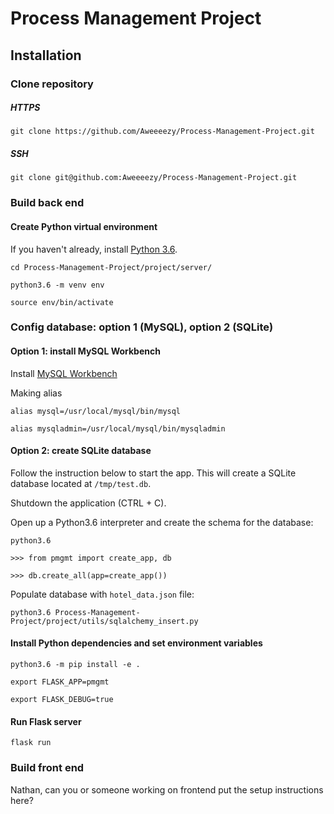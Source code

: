 Process Management Project
=========================

Installation
-------------------------

### Clone repository ###

##### HTTPS #####
`git clone https://github.com/Aweeeezy/Process-Management-Project.git`

##### SSH #####
`git clone git@github.com:Aweeeezy/Process-Management-Project.git`

### Build back end ###

#### Create Python virtual environment ####
If you haven't already, install [Python 3.6](https://www.python.org/downloads/).

`cd Process-Management-Project/project/server/`

`python3.6 -m venv env`

`source env/bin/activate`

### Config database: option 1 (MySQL), option 2 (SQLite) ###

#### Option 1: install MySQL Workbench ####
Install [MySQL Workbench](https://dev.mysql.com/downloads/workbench/)

Making alias

`alias mysql=/usr/local/mysql/bin/mysql`

`alias mysqladmin=/usr/local/mysql/bin/mysqladmin`

#### Option 2: create SQLite database ####
Follow the instruction below to start the app. This will create a SQLite
database located at `/tmp/test.db`.

Shutdown the application (CTRL + C).

Open up a Python3.6 interpreter and create the schema for the database:

`python3.6`

`>>> from pmgmt import create_app, db`

`>>> db.create_all(app=create_app())`

Populate database with `hotel_data.json` file:

`python3.6 Process-Management-Project/project/utils/sqlalchemy_insert.py`

#### Install Python dependencies and set environment variables ####
`python3.6 -m pip install -e .`

`export FLASK_APP=pmgmt`

`export FLASK_DEBUG=true`

#### Run Flask server ####
`flask run`

### Build front end ###
Nathan, can you or someone working on frontend put the setup instructions here?
